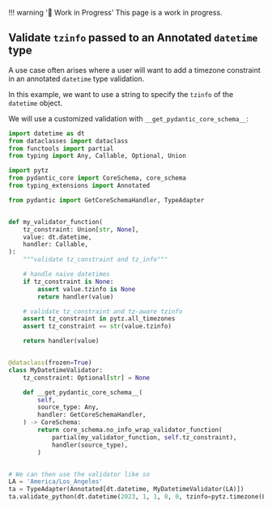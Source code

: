 !!! warning '🚧 Work in Progress'
    This page is a work in progress.

## Validate `tzinfo` passed to an Annotated `datetime` type

A use case often arises where a user will want to add a timezone constraint in an annotated `datetime` type validation.

In this example, we want to use a string to specify the `tzinfo` of the `datetime` object.

We will use a customized validation with `__get_pydantic_core_schema__`:

```py
import datetime as dt
from dataclasses import dataclass
from functools import partial
from typing import Any, Callable, Optional, Union

import pytz
from pydantic_core import CoreSchema, core_schema
from typing_extensions import Annotated

from pydantic import GetCoreSchemaHandler, TypeAdapter


def my_validator_function(
    tz_constraint: Union[str, None],
    value: dt.datetime,
    handler: Callable,
):
    """validate tz_constraint and tz_info"""

    # handle naive datetimes
    if tz_constraint is None:
        assert value.tzinfo is None
        return handler(value)

    # validate tz_constraint and tz-aware tzinfo
    assert tz_constraint in pytz.all_timezones
    assert tz_constraint == str(value.tzinfo)

    return handler(value)


@dataclass(frozen=True)
class MyDatetimeValidator:
    tz_constraint: Optional[str] = None

    def __get_pydantic_core_schema__(
        self,
        source_type: Any,
        handler: GetCoreSchemaHandler,
    ) -> CoreSchema:
        return core_schema.no_info_wrap_validator_function(
            partial(my_validator_function, self.tz_constraint),
            handler(source_type),
        )


# We can then use the validator like so
LA = 'America/Los_Angeles'
ta = TypeAdapter(Annotated[dt.datetime, MyDatetimeValidator(LA)])
ta.validate_python(dt.datetime(2023, 1, 1, 0, 0, tzinfo=pytz.timezone(LA)))
```
